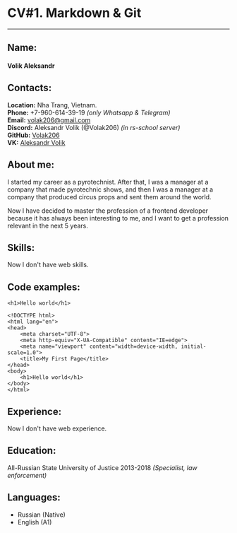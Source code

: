# CV#1. Markdown & Git #  
***
## Name: ##
#### Volik Aleksandr ####

## Contacts:
**Location:** Nha Trang, Vietnam.  
**Phone:** +7-960-614-39-19 *(only Whatsapp & Telegram)*  
**Email:** volak206@gmail.com  
**Discord:** Aleksandr Volik (@Volak206) *(in rs-school server)*  
**GitHub:** [Volak206](https://github.com/Volak206)  
**VK:** [Aleksandr Volik](https://vk.com/volik95)  

## About me:
I started my career as a pyrotechnist.
After that, I was a manager at a company that made pyrotechnic shows, and then I was a manager at a company that produced circus props and sent them around the world.

Now I have decided to master the profession of a frontend developer because it has always been interesting to me, and I want to get a profession relevant in the next 5 years.

## Skills:
Now I don't have web skills.

## Code examples:
```
<h1>Hello world</h1>

```
```
<!DOCTYPE html>
<html lang="en">
<head>
    <meta charset="UTF-8">
    <meta http-equiv="X-UA-Compatible" content="IE=edge">
    <meta name="viewport" content="width=device-width, initial-scale=1.0">
    <title>My First Page</title>
</head>
<body>
    <h1>Hello world</h1>
</body>
</html>
```

## Experience:
Now I don't have web experience.

## Education:
All-Russian State University of Justice 2013-2018
*(Specialist, law enforcement)*

## Languages:
* Russian (Native)
* English (A1)